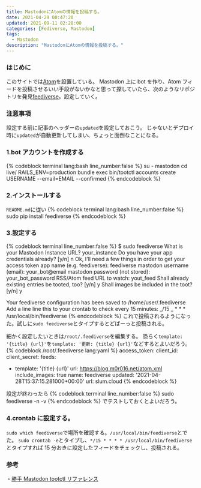 ```yaml
---
title: MastodonにAtomの情報を投稿する。
date: 2021-04-29 00:47:20
updated: 2021-09-11 02:28:00
categories: [Fediverse, Mastodon]
tags:
  - Mastodon
description: "MastodonにAtomの情報を投稿する。"
---
```


### はじめに

このサイトでは[Atom](https://blog.m0r016.net/atom.xml)を設置している。
Mastodon 上に bot を作り、Atom フィードを投稿させるいい手段がないかなと思って探していたら、次のようなリポジトリを発見[feediverse](https://github.com/edsu/feediverse)。設定していく。

<!-- more -->
<!-- toc -->

### 注意事項

設定する前に記事のヘッダーの`updated`を設定しておこう。
じゃないとデプロイ時に`updated`が自動更新してしまい、ちょっと面倒なことになる。

### 1.bot アカウントを作成する

{% codeblock terminal lang:bash line_number:false %}
su - mastodon
cd live/
RAILS_ENV=production bundle exec bin/tootctl accounts create USERNAME --email=EMAIL --confirmed
{% endcodeblock %}

### 2.インストールする

`README.md`に従い
{% codeblock terminal lang:bash line_number:false %}
sudo pip install feediverse
{% endcodeblock %}

### 3.設定する

{% codeblock terminal line_number:false %}
$ sudo feediverse
What is your Mastodon Instance URL? your_instance
Do you have your app credentials already? [y/n] n
Ok, I'll need a few things in order to get your access token
app name (e.g. feediverse): feediverse
mastodon username (email): your_bot@email
mastodon password (not stored): your_bot_password
RSS/Atom feed URL to watch: yout_feed
Shall already existing entries be tooted, too? [y/n] y
Shall images be included in the toot? [y/n] y

Your feediverse configuration has been saved to /home/user/.feediverse
Add a line line this to your crontab to check every 15 minutes:
_/15 _ \* \* \* /usr/local/bin/feediverse
{% endcodeblock %}
これで投稿されるようになった。試しに`sudo feediverse`とタイプするとどばーっと投稿される。

細かく設定したいときは`/root/.feediverse`を編集する。
恐らく`template: '{title} {url}'`を`template: '更新: {title} {url}'`などするとよいだろう。
{% codeblock /root/.feediverse lang:yaml %}
access_token:
client_id:
client_secret:
feeds:

- template: '{title} {url}'
  url: https://blog.m0r016.net/atom.xml
  include_images: true
  name: feediverse
  updated: '2021-04-28T15:37:15.281000+00:00'
  url: slum.cloud
  {% endcodeblock %}

設定が終わったら
{% codeblock terminal line_number:false %}
sudo feediverse -n -v
{% endcodeblock %}
でテストしておくとよいだろう。

### 4.crontab に設定する。

`sudo which feediverse`で場所を確認する。`/usr/local/bin/feediverse`とでた。
`sudo crontab -e`とタイプし、`*/15 * * * * /usr/local/bin/feediverse`とタイプすれば 15 分おきに設定したフィードをチェックし、投稿される。

### 参考

・[勝手 Mastodon tootctl リファレンス](https://qiita.com/neustrashimy/items/870769d7db4d95cde238)
